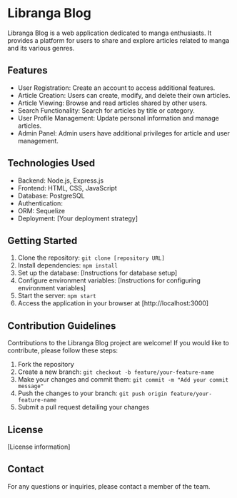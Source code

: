 # Libranga Blog

Libranga Blog is a web application dedicated to manga enthusiasts. It provides a platform for users to share and explore articles related to manga and its various genres.

## Features

- User Registration: Create an account to access additional features.
- Article Creation: Users can create, modify, and delete their own articles.
- Article Viewing: Browse and read articles shared by other users.
- Search Functionality: Search for articles by title or category.
- User Profile Management: Update personal information and manage articles.
- Admin Panel: Admin users have additional privileges for article and user management.

## Technologies Used

- Backend: Node.js, Express.js
- Frontend: HTML, CSS, JavaScript
- Database: PostgreSQL
- Authentication: 
- ORM: Sequelize
- Deployment: [Your deployment strategy]

## Getting Started

1. Clone the repository: `git clone [repository URL]`
2. Install dependencies: `npm install`
3. Set up the database: [Instructions for database setup]
4. Configure environment variables: [Instructions for configuring environment variables]
5. Start the server: `npm start`
6. Access the application in your browser at [http://localhost:3000]

## Contribution Guidelines

Contributions to the Libranga Blog project are welcome! If you would like to contribute, please follow these steps:

1. Fork the repository
2. Create a new branch: `git checkout -b feature/your-feature-name`
3. Make your changes and commit them: `git commit -m "Add your commit message"`
4. Push the changes to your branch: `git push origin feature/your-feature-name`
5. Submit a pull request detailing your changes

## License

[License information]

## Contact

For any questions or inquiries, please contact a member of the team.


